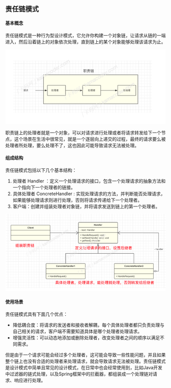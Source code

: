 ## 责任链模式  

#### 基本概念

责任链模式是⼀种⾏为型设计模式，它允许你构建⼀个对象链，让请求从链的⼀端进⼊，然后沿着链上的对象依次处理，直到链上的某个对象能够处理该请求为⽌。

![责任链模式](img/责任链模式.png)

职责链上的处理者就是⼀个对象，可以对请求进⾏处理或者将请求转发给下⼀个节点，这个场景在⽣活中很常⻅，就是⼀个逐层向上递交的过程，最终的请求要么被处理者所处理，要么处理不了，这也因此可能导致请求⽆法被处理。  

#### 组成结构

责任链模式包括以下⼏个基本结构：

1. 处理者 Handler ：定义⼀个处理请求的接⼝，包含⼀个处理请求的抽象⽅法和⼀个指向下⼀个处理者的链接。
2.  具体处理者 ConcreteHandler : 实现处理请求的⽅法，并判断能否处理请求，如果能够处理请求则进⾏处理，否则将请求传递给下⼀个处理者。
3. 客户端：创建并组装处理者对象链，并将请求发送到链上的第⼀个处理者。

![责任链模式类图](img/责任链模式类图.png)

#### 使⽤场景

责任链模式具有下⾯⼏个优点：

- 降低耦合度：将请求的发送者和接收者解耦，每个具体处理者都只负责处理与⾃⼰相关的请求，客户端不需要知道具体是哪个处理者处理请求。
- 增强灵活性：可以动态地添加或删除处理者，改变处理者之间的顺序以满⾜不同需求。

但是由于⼀个请求可能会经过多个处理者，这可能会导致⼀些性能问题，并且如果整个链上也没有合适的处理者来处理请求，就会导致请求⽆法被处理。责任链模式是设计模式中简单且常⻅的设计模式，在⽇常中也会经常使⽤到，⽐如Java开发中过滤器的链式处理，以及Spring框架中的拦截器，都组装成⼀个处理链对请求、响应进⾏处理。